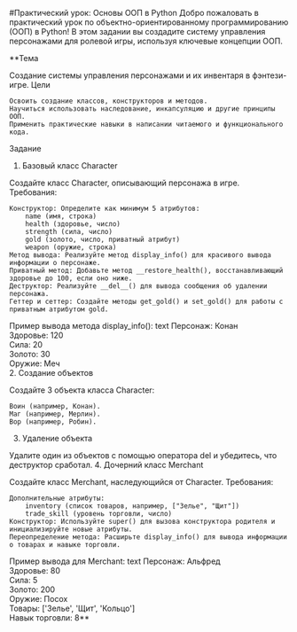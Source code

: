 #Практический урок: Основы ООП в Python
Добро пожаловать в практический урок по объектно-ориентированному программированию (ООП) в Python! В этом задании вы создадите систему управления персонажами для ролевой игры, используя ключевые концепции ООП.

**Тема

Создание системы управления персонажами и их инвентаря в фэнтези-игре.
Цели

    Освоить создание классов, конструкторов и методов.
    Научиться использовать наследование, инкапсуляцию и другие принципы ООП.
    Применить практические навыки в написании читаемого и функционального кода.

Задание
1. Базовый класс Character

Создайте класс Character, описывающий персонажа в игре.
Требования:

    Конструктор: Определите как минимум 5 атрибутов:
        name (имя, строка)
        health (здоровье, число)
        strength (сила, число)
        gold (золото, число, приватный атрибут)
        weapon (оружие, строка)
    Метод вывода: Реализуйте метод display_info() для красивого вывода информации о персонаже.
    Приватный метод: Добавьте метод __restore_health(), восстанавливающий здоровье до 100, если оно ниже.
    Деструктор: Реализуйте __del__() для вывода сообщения об удалении персонажа.
    Геттер и сеттер: Создайте методы get_gold() и set_gold() для работы с приватным атрибутом gold.

Пример вывода метода display_info():
text
Персонаж: Конан  
Здоровье: 120  
Сила: 20  
Золото: 30  
Оружие: Меч  
2. Создание объектов

Создайте 3 объекта класса Character:

    Воин (например, Конан).
    Маг (например, Мерлин).
    Вор (например, Робин).

3. Удаление объекта

Удалите один из объектов с помощью оператора del и убедитесь, что деструктор сработал.
4. Дочерний класс Merchant

Создайте класс Merchant, наследующийся от Character.
Требования:

    Дополнительные атрибуты:
        inventory (список товаров, например, ["Зелье", "Щит"])
        trade_skill (уровень торговли, число)
    Конструктор: Используйте super() для вызова конструктора родителя и инициализируйте новые атрибуты.
    Переопределение метода: Расширьте display_info() для вывода информации о товарах и навыке торговли.

Пример вывода для Merchant:
text
Персонаж: Альфред  
Здоровье: 80  
Сила: 5  
Золото: 200  
Оружие: Посох  
Товары: ['Зелье', 'Щит', 'Кольцо']  
Навык торговли: 8**
